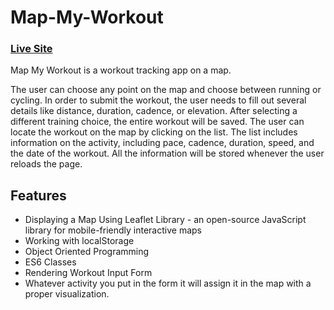 # Map-My-Workout

### [Live Site](https://ankit-singh-12.github.io/Map-My-Workout/)

Map My Workout is a workout tracking app on a map.

The user can choose any point on the map and choose between running or cycling. In order to submit the workout, the user needs to fill out several details like distance, duration, cadence, or elevation. After selecting a different training choice, the entire workout will be saved. The user can locate the workout on the map by clicking on the list. The list includes information on the activity, including pace, cadence, duration, speed, and the date of the workout. All the information will be stored whenever the user reloads the page.

## Features

* Displaying a Map Using Leaflet Library - an open-source JavaScript library for mobile-friendly interactive maps
* Working with localStorage
* Object Oriented Programming
* ES6 Classes
* Rendering Workout Input Form
* Whatever activity you put in the form it will assign it in the map with a proper visualization.
